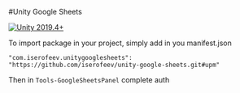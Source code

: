 #Unity Google Sheets

[![Unity 2019.4+](https://img.shields.io/badge/unity-2019.4%2B-blue.svg)](https://unity3d.com/get-unity/download)


To import package in your project, simply add in you manifest.json

```
"com.iserofeev.unitygooglesheets": "https://github.com/iserofeev/unity-google-sheets.git#upm"
```

Then in `Tools-GoogleSheetsPanel` complete auth